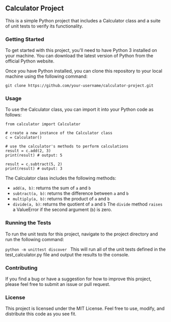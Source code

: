 ## Calculator Project
This is a simple Python project that includes a Calculator class and a suite of unit tests to verify its functionality.

### Getting Started
To get started with this project, you'll need to have Python 3 installed on your machine. You can download the latest version of Python from the official Python website.

Once you have Python installed, you can clone this repository to your local machine using the following command:

```git clone https://github.com/your-username/calculator-project.git```

### Usage
To use the Calculator class, you can import it into your Python code as follows:

```
from calculator import Calculator

# create a new instance of the Calculator class
c = Calculator()

# use the calculator's methods to perform calculations
result = c.add(2, 3)
print(result) # output: 5

result = c.subtract(5, 2)
print(result) # output: 3
```

The Calculator class includes the following methods:

- `add(a, b)`: returns the sum of  `a` and `b`
- `subtract(a, b)`: returns the difference between `a` and `b`
- `multiply(a, b)`: returns the product of `a` and `b`
- `divide(a, b)`: returns the quotient of `a` and `b`
The `divide` method `raises` a ValueError if the second argument (`b`) is zero.

### Running the Tests
To run the unit tests for this project, navigate to the project directory and run the following command:

```python -m unittest discover ```
This will run all of the unit tests defined in the test_calculator.py file and output the results to the console.

### Contributing
If you find a bug or have a suggestion for how to improve this project, please feel free to submit an issue or pull request.

### License
This project is licensed under the MIT License. Feel free to use, modify, and distribute this code as you see fit.
